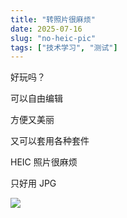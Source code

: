 ```yaml
---
title: "转照片很麻烦"
date: 2025-07-16
slug: "no-heic-pic"
tags: ["技术学习", "测试"]
---
```

好玩吗？


可以自由编辑


方便又美丽


又可以套用各种套件


HEIC 照片很麻烦


只好用 JPG


![](https://prod-files-secure.s3.us-west-2.amazonaws.com/112d0858-5090-4d34-a606-b75eb8d65fd2/39f37d4e-f5dd-41a3-b36f-d5a0ee472000/b3d17f5a-b229-44e9-b092-8cacbac287cd.png?X-Amz-Algorithm=AWS4-HMAC-SHA256&X-Amz-Content-Sha256=UNSIGNED-PAYLOAD&X-Amz-Credential=ASIAZI2LB4663IS7XDAO%2F20250724%2Fus-west-2%2Fs3%2Faws4_request&X-Amz-Date=20250724T074044Z&X-Amz-Expires=3600&X-Amz-Security-Token=IQoJb3JpZ2luX2VjEP%2F%2F%2F%2F%2F%2F%2F%2F%2F%2F%2FwEaCXVzLXdlc3QtMiJHMEUCIQDnmeXKhkG1WVQ%2BNAc8Uwl1kzz1pZf6byzHxH%2FcI5L80AIgLGFJQ5OY0G5YiNRCRChUt07UDTFXetihv7nRP4YnvXAq%2FwMIKBAAGgw2Mzc0MjMxODM4MDUiDI1htjANsHPFVZ4izCrcAxIlaqODYjwddecLwSh16hoLHDI3bicWilpXfVbypZo9eMXFSF1tZ366fzMJGKPS3E%2FRfmNI0soLAdBedib166TGBu53b80XdIgXvpF4MNpHhAB2vHMcB%2FmCNlYDRZZihICgqTmR%2B%2F48kcCteODwGFHCovp3ceqgyZ0iqSwUFMkkpGQCgpqHTKjo5gwD8mnVA0o1iB7Yu%2B4Re1dLs6OPH9QKIMEDCKYHfS1hh5vrAzgBxuD198koZCUQS2rsTAz2UOSwK54Ni81hJMNuh5a%2BFHxAqvxr1ik00nDKhDzXQ1Yn9MlnoQ6hSuSHfBm1yKz0gwGcGIGLuDsRMF1WVp6CjEGw4DSJ19wzR2g5uK%2F%2Fu1x7%2FRKZGRWTuBqKZc%2FJCr75pPzXdOxbcYe%2Fp4yfH6IompJ6M%2BaoUrX3Y6TUvksxaplqgW%2BPJRpKHl4woPGveO8m8ATiR%2B1y%2FWicBKlzxtJq%2FfLyV8SglFtPf4RPDwFPNpXBj%2BhB3aNyDmuj88dqHwX%2FPYLzge6aORbyHPHSuRMAfSDRiC7HxFjV9lTqAgH9627xoJqz%2FXMOyhpVg4Y8RGP0nSVFt6XBE529MURzMexwB%2FcXDAf%2Bf4x%2FlZFHM1DvvQl1BB0De4xCTaAmisk1MP%2Bqh8QGOqUBrSAk4TUwf%2BFTJk%2Bw5q6gHwLSBKQ73j%2F7O19bTISxJP35PWSl93jLqi7FWxPBJTAuJEKeMmJgBVdYS2BqF3KYRzsO5xLQq8wjc36FTQdKnhgqdSyUCbRaaUf%2FM5U1r2ovXmbGCt2VRRm7DtRs47A5Hd4INg6CLJNdMzvLS6f11thM9Iy2cFHFMH3Kuc9Qlen2CDe2LU4wh47PjGDRgF4FTx%2F4Nyfw&X-Amz-Signature=55335ba503348678ca094bdf822811b0ebf46bef40a7eabc4819a620207c2a7e&X-Amz-SignedHeaders=host&x-amz-checksum-mode=ENABLED&x-id=GetObject)

